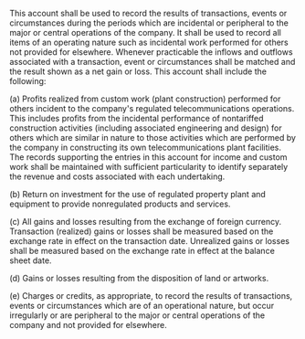 This account shall be used to record the results of transactions, events or circumstances during the periods which are incidental or peripheral to the major or central operations of the company. It shall be used to record all items of an operating nature such as incidental work performed for others not provided for elsewhere. Whenever practicable the inflows and outflows associated with a transaction, event or circumstances shall be matched and the result shown as a net gain or loss. This account shall include the following:
              

(a) Profits realized from custom work (plant construction) performed for others incident to the company's regulated telecommunications operations. This includes profits from the incidental performance of nontariffed construction activities (including associated engineering and design) for others which are similar in nature to those activities which are performed by the company in constructing its own telecommunications plant facilities. The records supporting the entries in this account for income and custom work shall be maintained with sufficient particularity to identify separately the revenue and costs associated with each undertaking.

(b) Return on investment for the use of regulated property plant and equipment to provide nonregulated products and services.

(c) All gains and losses resulting from the exchange of foreign currency. Transaction (realized) gains or losses shall be measured based on the exchange rate in effect on the transaction date. Unrealized gains or losses shall be measured based on the exchange rate in effect at the balance sheet date.

(d) Gains or losses resulting from the disposition of land or artworks.

(e) Charges or credits, as appropriate, to record the results of transactions, events or circumstances which are of an operational nature, but occur irregularly or are peripheral to the major or central operations of the company and not provided for elsewhere.

